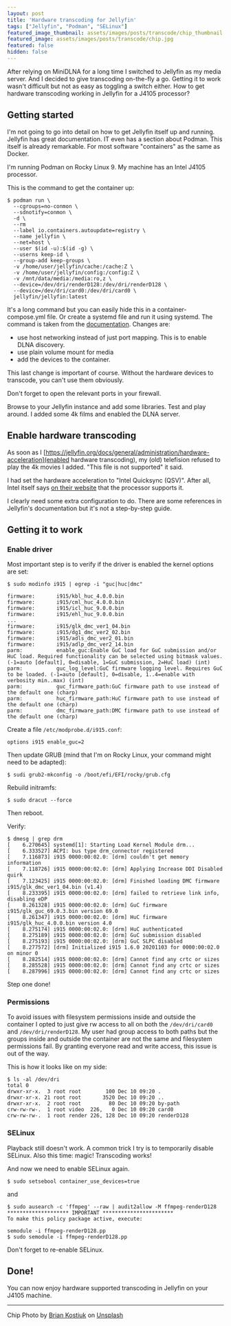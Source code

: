 ```yaml
---
layout: post
title: 'Hardware transcoding for Jellyfin'
tags: ["Jellyfin", "Podman", "SELinux"]
featured_image_thumbnail: assets/images/posts/transcode/chip_thumbnail.jpg
featured_image: assets/images/posts/transcode/chip.jpg
featured: false
hidden: false
---
```


After relying on MiniDLNA for a long time I switched to Jellyfin as my media server. And I decided to give transcoding on-the-fly a go. Getting it to work wasn't difficult but not as easy as toggling a switch either.
How to get hardware transcoding working in Jellyfin for a J4105 processor?

<!--more-->

## Getting started

I'm not going to go into detail on how to get Jellyfin itself up and running. Jellyfin has great documentation. IT even has a section about Podman. This itself is already remarkable. For most software "containers" as the same as Docker.

I'm running Podman on Rocky Linux 9. My machine has an Intel J4105 processor.

This is the command to get the container up:

```
$ podman run \
  --cgroups=no-conmon \
  --sdnotify=conmon \
  -d \
  --rm
  --label io.containers.autoupdate=registry \
  --name jellyfin \
  --net=host \
  --user $(id -u):$(id -g) \
  --userns keep-id \
  --group-add keep-groups \
  -v /home/user/jellyfin/cache:/cache:Z \
  -v /home/user/jellyfin/config:/config:Z \
  -v /mnt/data/media:/media:ro,z \
  --device=/dev/dri/renderD128:/dev/dri/renderD128 \
  --device=/dev/dri/card0:/dev/dri/card0 \
  jellyfin/jellyfin:latest
```

It's a long command but you can easily hide this in a container-compose.yml file. Or create a systemd file and run it using systemd. The command is taken from the [documentation](https://jellyfin.org/docs/general/administration/installing/#podman). Changes are:

- use host networking instead of just port mapping. This is to enable DLNA discovery.
- use plain volume mount for media
- add the devices to the container.

This last change is important of course. Without the hardware devices to transcode, you can't use them obviously.

Don't forget to open the relevant ports in your firewall.

Browse to your Jellyfin instance and add some libraries. Test and play around. I added some 4k films and enabled the DLNA server.

## Enable hardware transcoding

As soon as I [https://jellyfin.org/docs/general/administration/hardware-acceleration](enabled hardware transcoding), my (old) telefision refused to play the 4k movies I added. "This file is not supported" it said.

I had set the hardware acceleration to "Intel Quicksync (QSV)". After all, Intel itself says [on their website](https://www.intel.com/content/www/us/en/products/sku/128989/intel-celeron-j4105-processor-4m-cache-up-to-2-50-ghz/specifications.html) that the processor supports it.

I clearly need some extra configuration to do. There are some references in Jellyfin's documentation but it's not a step-by-step guide.

## Getting it to work

### Enable driver

Most important step is to verify if the driver is enabled the kernel options are set:

```
$ sudo modinfo i915 | egrep -i "guc|huc|dmc"

firmware:       i915/kbl_huc_4.0.0.bin
firmware:       i915/cml_huc_4.0.0.bin
firmware:       i915/icl_huc_9.0.0.bin
firmware:       i915/ehl_huc_9.0.0.bin
...
firmware:       i915/glk_dmc_ver1_04.bin
firmware:       i915/dg1_dmc_ver2_02.bin
firmware:       i915/adls_dmc_ver2_01.bin
firmware:       i915/adlp_dmc_ver2_14.bin
parm:           enable_guc:Enable GuC load for GuC submission and/or HuC load. Required functionality can be selected using bitmask values. (-1=auto [default], 0=disable, 1=GuC submission, 2=HuC load) (int)
parm:           guc_log_level:GuC firmware logging level. Requires GuC to be loaded. (-1=auto [default], 0=disable, 1..4=enable with verbosity min..max) (int)
parm:           guc_firmware_path:GuC firmware path to use instead of the default one (charp)
parm:           huc_firmware_path:HuC firmware path to use instead of the default one (charp)
parm:           dmc_firmware_path:DMC firmware path to use instead of the default one (charp)
```


Create a file `/etc/modprobe.d/i915.conf`:

```
options i915 enable_guc=2
```

Then update GRUB (mind that I'm on Rocky Linux, your command might need to be adapted):

```
$ sudi grub2-mkconfig -o /boot/efi/EFI/rocky/grub.cfg
```

Rebuild initramfs:

```
$ sudo dracut --force
```

Then reboot.

Verify:

```
$ dmesg | grep drm
[    6.270645] systemd[1]: Starting Load Kernel Module drm...
[    6.333527] ACPI: bus type drm_connector registered
[    7.116873] i915 0000:00:02.0: [drm] couldn't get memory information
[    7.118726] i915 0000:00:02.0: [drm] Applying Increase DDI Disabled quirk
[    7.123425] i915 0000:00:02.0: [drm] Finished loading DMC firmware i915/glk_dmc_ver1_04.bin (v1.4)
[    8.233395] i915 0000:00:02.0: [drm] failed to retrieve link info, disabling eDP
[    8.261328] i915 0000:00:02.0: [drm] GuC firmware i915/glk_guc_69.0.3.bin version 69.0
[    8.261347] i915 0000:00:02.0: [drm] HuC firmware i915/glk_huc_4.0.0.bin version 4.0
[    8.275174] i915 0000:00:02.0: [drm] HuC authenticated
[    8.275189] i915 0000:00:02.0: [drm] GuC submission disabled
[    8.275193] i915 0000:00:02.0: [drm] GuC SLPC disabled
[    8.277572] [drm] Initialized i915 1.6.0 20201103 for 0000:00:02.0 on minor 0
[    8.282514] i915 0000:00:02.0: [drm] Cannot find any crtc or sizes
[    8.285528] i915 0000:00:02.0: [drm] Cannot find any crtc or sizes
[    8.287996] i915 0000:00:02.0: [drm] Cannot find any crtc or sizes
```

Step one done!

### Permissions

To avoid issues with filesystem permissions inside and outside the container I opted to just give rw access to all on both the `/dev/dri/card0` and `/dev/dri/renderD128`. My user had group access to both paths but the groups inside and outside the container are not the same and filesystem permissions fail. By granting everyone read and write access, this issue is out of the way.

This is how it looks like on my side:

```
$ ls -al /dev/dri
total 0
drwxr-xr-x.  3 root root        100 Dec 10 09:20 .
drwxr-xr-x. 21 root root       3520 Dec 10 09:20 ..
drwxr-xr-x.  2 root root         80 Dec 10 09:20 by-path
crw-rw-rw-.  1 root video  226,   0 Dec 10 09:20 card0
crw-rw-rw-.  1 root render 226, 128 Dec 10 09:20 renderD128
```

### SELinux

Playback still doesn't work. A common trick I try is to temporarily disable SELinux.
Also this time: magic! Transcoding works!

And now we need to enable SELinux again.

```
$ sudo setsebool container_use_devices=true
```

and

```
$ sudo ausearch -c 'ffmpeg' --raw | audit2allow -M ffmpeg-renderD128
******************** IMPORTANT ***********************
To make this policy package active, execute:

semodule -i ffmpeg-renderD128.pp
$ sudo semodule -i ffmpeg-renderD128.pp
```

Don't forget to re-enable SELinux.

## Done!

You can now enjoy hardware supported transcoding in Jellyfin on your J4105 machine.

---

Chip Photo by <a href="https://unsplash.com/@briankost?utm_source=unsplash&utm_medium=referral&utm_content=creditCopyText">Brian Kostiuk</a> on <a href="https://unsplash.com/s/photos/processor?utm_source=unsplash&utm_medium=referral&utm_content=creditCopyText">Unsplash</a>
